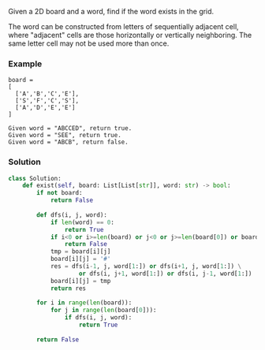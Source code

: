 Given a 2D board and a word, find if the word exists in the grid.

The word can be constructed from letters of sequentially adjacent cell, where "adjacent" cells are those horizontally or vertically neighboring. The same letter cell may not be used more than once.

### Example
```
board =
[
  ['A','B','C','E'],
  ['S','F','C','S'],
  ['A','D','E','E']
]

Given word = "ABCCED", return true.
Given word = "SEE", return true.
Given word = "ABCB", return false.
```

### Solution

```python
class Solution:
    def exist(self, board: List[List[str]], word: str) -> bool:
        if not board:
            return False
        
        def dfs(i, j, word):
            if len(word) == 0:
                return True
            if i<0 or i>=len(board) or j<0 or j>=len(board[0]) or board[i][j] != word[0]:
                return False
            tmp = board[i][j]
            board[i][j] = '#'
            res = dfs(i-1, j, word[1:]) or dfs(i+1, j, word[1:]) \
                    or dfs(i, j+1, word[1:]) or dfs(i, j-1, word[1:])
            board[i][j] = tmp
            return res
        
        for i in range(len(board)):
            for j in range(len(board[0])):
                if dfs(i, j, word):
                    return True
        
        return False
```